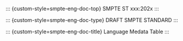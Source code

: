 ::: {custom-style=smpte-eng-doc-top}
SMPTE ST xxx:202x
:::

::: {custom-style=smpte-eng-doc-type}
DRAFT SMPTE STANDARD
:::

::: {custom-style=smpte-eng-doc-title}
Language Medata Table
:::
